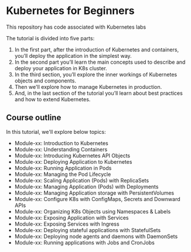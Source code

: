 # Kubernetes for Beginners
This repository has code associated with Kubernetes labs

The tutorial is divided into five parts:
  1) In the first part, after the introduction of Kubernetes and containers, you’ll deploy the application in the simplest way.
  2) In the second part you’ll learn the main concepts used to describe and deploy your application in K8s cluster. 
  3) In the third section, you’ll explore the inner workings of Kubernetes objects and components. 
  4) Then we'll explore how to manage Kubernetes in production. 
  5) And, in the last section of the tutorial you’ll learn about best practices and how to extend Kubernetes.

## Course outline 
  
In this tutorial, we'll explore below topics:

  - Module-xx: Introduction to Kubernetes
  - Module-xx: Understanding Containers
  - Module-xx: Introducing Kubernetes API Objects
  - Module-xx: Deploying Application to Kubernetes
  - Module-xx: Running Application in Pods
  - Module-xx: Managing the Pod Lifecycle
  - Module-xx: Scaling Application (Pods) with ReplicaSets
  - Module-xx: Managing Application (Pods) with Deployments
  - Module-xx: Managing Application storage with PersistentVolumes
  - Module-xx: Configure K8s with ConfigMaps, Secrets and Downward APIs
  - Module-xx: Organizing K8s Objects using Namespaces & Labels
  - Module-xx: Exposing Application with Services
  - Module-xx: Exposing Services with Ingress
  - Module-xx: Deploying stateful applications with StatefulSets
  - Module-xx: Deploying node agents and daemons with DaemonSets
  - Module-xx: Running applications with Jobs and CronJobs
 


